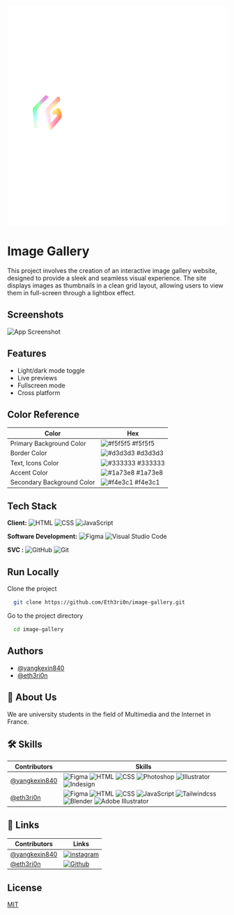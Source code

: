 ![Logo](./img/logo.png)

# Image Gallery

This project involves the creation of an interactive image gallery website, designed to provide a sleek and seamless visual experience. The site displays images as thumbnails in a clean grid layout, allowing users to view them in full-screen through a lightbox effect.

## Screenshots

![App Screenshot](https://via.placeholder.com/468x300?text=App+Screenshot+Here)

## Features

- Light/dark mode toggle
- Live previews
- Fullscreen mode
- Cross platform

## Color Reference

| Color                      | Hex                                                              |
| -------------------------- | ---------------------------------------------------------------- |
| Primary Background Color   | ![#f5f5f5](https://via.placeholder.com/10/f5f5f5?text=+) #f5f5f5 |
| Border Color               | ![#d3d3d3](https://via.placeholder.com/10/d3d3d3?text=+) #d3d3d3 |
| Text, Icons Color          | ![#333333](https://via.placeholder.com/10/333333?text=+) #333333 |
| Accent Color               | ![#1a73e8](https://via.placeholder.com/10/1a73e8?text=+) #1a73e8 |
| Secondary Background Color | ![#f4e3c1](https://via.placeholder.com/10/f4e3c1?text=+) #f4e3c1 |

## Tech Stack

**Client:** ![HTML](https://img.shields.io/badge/HTML5-E34F26?style=for-the-badge&logo=html5&logoColor=white) ![CSS](https://img.shields.io/badge/CSS3-1572B6?style=for-the-badge&logo=css3&logoColor=white) ![JavaScript](https://img.shields.io/badge/JavaScript-323330?style=for-the-badge&logo=javascript&logoColor=F7DF1E)

**Software Development:** ![Figma](https://img.shields.io/badge/Figma-F24E1E?style=for-the-badge&logo=figma&logoColor=white) ![Visual Studio Code](https://img.shields.io/badge/Visual%20Studio%20Code-007ACC?style=for-the-badge&logo=visual-studio-code&logoColor=white)

**SVC :** ![GitHub](https://img.shields.io/badge/GitHub-100000?style=for-the-badge&logo=github&logoColor=white) ![Git](https://img.shields.io/badge/Git-F05032?style=for-the-badge&logo=git&logoColor=white)

## Run Locally

Clone the project

```bash
  git clone https://github.com/Eth3ri0n/image-gallery.git
```

Go to the project directory

```bash
  cd image-gallery
```

## Authors

- [@yangkexin840](https://www.github.com/yangkexin840)
- [@eth3ri0n](https://www.github.com/eth3ri0n)

## 🚀 About Us

We are university students in the field of Multimedia and the Internet in France.

## 🛠 Skills

| Contributors               | Skills                                                           |
| -------------------------- | ---------------------------------------------------------------- |
| [@yangkexin840](https://www.github.com/yangkexin840) | ![Figma](https://img.shields.io/badge/Figma-F24E1E?style=for-the-badge&logo=figma&logoColor=white) ![HTML](https://img.shields.io/badge/HTML5-E34F26?style=for-the-badge&logo=html5&logoColor=white) ![CSS](https://img.shields.io/badge/CSS3-1572B6?style=for-the-badge&logo=css3&logoColor=white) ![Photoshop](https://img.shields.io/badge/Adobe%20Photoshop-31A8FF?style=for-the-badge&logo=Adobe%20Photoshop&logoColor=black) ![Illustrator](https://img.shields.io/badge/Adobe%20Illustrator-FF9A00?style=for-the-badge&logo=adobe%20illustrator&logoColor=white) ![Indesign](https://img.shields.io/badge/Adobe%20InDesign-FF3366?style=for-the-badge&logo=Adobe%20InDesign&logoColor=white) |
| [@eth3ri0n](https://www.github.com/eth3ri0n) | ![Figma](https://img.shields.io/badge/Figma-F24E1E?style=for-the-badge&logo=figma&logoColor=white) ![HTML](https://img.shields.io/badge/HTML5-E34F26?style=for-the-badge&logo=html5&logoColor=white) ![CSS](https://img.shields.io/badge/CSS3-1572B6?style=for-the-badge&logo=css3&logoColor=white) ![JavaScript](https://img.shields.io/badge/JavaScript-323330?style=for-the-badge&logo=javascript&logoColor=F7DF1E) ![Tailwindcss](https://img.shields.io/badge/Tailwind_CSS-38B2AC?style=for-the-badge&logo=tailwind-css&logoColor=white) ![Blender](https://img.shields.io/badge/blender-%23F5792A.svg?style=for-the-badge&logo=blender&logoColor=white) ![Adobe Illustrator](https://img.shields.io/badge/Adobe%20Illustrator-FF9A00?style=for-the-badge&logo=adobe%20illustrator&logoColor=white) |

## 🔗 Links

| Contributors               | Links                                                            |
| -------------------------- | ---------------------------------------------------------------- |
| [@yangkexin840](https://www.github.com/yangkexin840) | [![instagram](https://img.shields.io/badge/Instagram-E4405F?style=for-the-badge&logo=instagram&logoColor=white)](https://www.instagram.com/pk.yangkexin018) |
| [@eth3ri0n](https://www.github.com/eth3ri0n) | [![Github](https://img.shields.io/badge/GitHub-100000?style=for-the-badge&logo=github&logoColor=white)](https://www.github.com/eth3ri0n) |

## License

[MIT](https://choosealicense.com/licenses/mit/)
